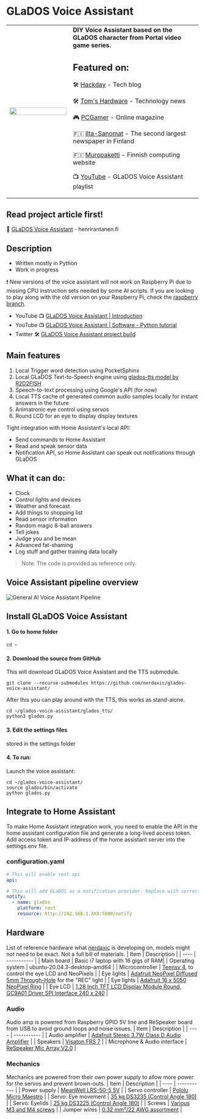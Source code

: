 # GLaDOS Voice Assistant
<table>
<tr>
  <td width="33%"><img src="https://www.henrirantanen.fi/wp-content/uploads/2022/01/HER_0941-728.jpg" width="100%"></td>
    <td>
      <strong>DIY Voice Assistant based on the GLaDOS character from Portal video game series.</strong>

## Featured on:
      
🛠 [Hackday](https://hackaday.com/2021/09/13/glados-voice-assistant-passive-aggressively-automates-home/) - Tech blog

🛠 [Tom's Hardware](https://www.tomshardware.com/news/raspberry-pi-glados-voice-assistant-head) - Technology news

🎮 [PCGamer](https://www.pcgamer.com/this-guy-decided-to-mock-our-future-ai-overlords-with-a-glados-smart-assistant/) - Online magazine

🇫🇮 [Ilta-Sanomat](https://www.is.fi/digitoday/art-2000008642371.html) - The second largest newspaper in Finland

🇫🇮 [Muropaketti](https://muropaketti.com/tietotekniikka/tietotekniikkauutiset/onpas-hieno-suomalainen-youtube-kayttaja-teki-portal-pelin-glados-tekoalyrobotista-huiman-hienon-aaniavustajan/) - Finnish computing website
      
📺 [YouTube](https://www.youtube.com/playlist?list=PLs-qfwv3feinbxvTzFtmrHJrGSMrR09-t) - GLaDOS Voice Assistant playlist
      
  </td>
  </tr>
  </table>

## Read project article first!
📄 [GLaDOS Voice Assistant](https://www.henrirantanen.fi/2022/02/10/glados-voice-assistant-with-custom-text-to-speech/?utm_source=github.com&utm_medium=social&utm_campaign=post&utm_content=DIY+GLaDOS+Voice+Assistant+with+Python+and+Raspberry+Pi) - henrirantanen.fi

## Description
* Written mostly in Python
* Work in progress

❗ New versions of the voice assistant will not work on Raspberry Pi due to missing CPU instruction sets needed by some AI scripts. If you are looking to play along with the old version on your Raspberry Pi, check the [raspberry branch](https://github.com/nerdaxic/glados-voice-assistant/tree/raspberry).

* YouTube 📺 [GLaDOS Voice Assistant | Introduction](https://www.youtube.com/embed/Y3h5tKWqf-w)
* YouTube 📺 [GLaDOS Voice Assistant | Software - Python tutorial](https://youtu.be/70_imR6cBGc)
* Twitter 🛠 [GLaDOS Voice Assistant project build](https://twitter.com/search?q=(%23glados)%20(from%3Anerdaxic)&src=typed_query)

## Main features
1. Local Trigger word detection using PocketSphinx
2. Local GLaDOS Text-to-Speech engine using [glados-tts model by R2D2FISH](https://github.com/nerdaxic/glados-tts)
3. Speech-to-text processing using Google's API (for now)
4. Local TTS cache of generated common audio samples locally for instant answers in the future
5. Animatronic eye control using servos
6. Round LCD for an eye to display display textures

Tight integration with Home Assistant's local API:
* Send commands to Home Assistant
* Read and speak sensor data
* Notification API, so Home Assistant can speak out notifications through GLaDOS

## What it can do:
* Clock
* Control lights and devices
* Weather and forecast
* Add things to shopping list
* Read sensor information
* Random magic 8-ball answers
* Tell jokes
* Judge you and be mean
* Advanced fat-shaming
* Log stuff and gather training data locally


> Note: The code is provided as reference only.
## Voice Assistant pipeline overview
![General AI Voice Assistant Pipeline](https://www.henrirantanen.fi/wp-content/uploads/2022/02/ai-voice-assistant-pipeline.jpg)


## Install GLaDOS Voice Assistant

#### 1. Go to home folder
```console 
cd ~
``` 
#### 2. Download the source from GitHub
This will download GLaDOS Voice Assistant and the TTS submodule.
```console 
git clone --recurse-submodules https://github.com/nerdaxic/glados-voice-assistant/
``` 

After this you can play around with the TTS, this works as stand-alone.
```console
cd ~/glados-voice-assistant/glados_tts/
python3 glados.py
```

#### 3. Edit the settings files

stored in the settings folder
 
#### 4. To run:
Launch the voice assistant:
```console
cd ~/glados-voice-assistant/
source glados/bin/activate
python glados.py

```

## Integrate to Home Assistant

To make Home Assistant integration work, you need to enable the API in the home assistant configuration file and generate a long-lived access token.
Add access token and IP-address of the home assistant server into the settings.env file.
### configuration.yaml

```YAML 
# This will enable rest api
api:

# This will add GLaDOS as a notification provider. Replace with correct IP of GLaDOS.
notify:
  - name: glados
    platform: rest
    resource: http://192.168.1.XXX:5000/notify
``` 

## Hardware
List of reference hardware what [nerdaxic](https://github.com/nerdaxic/) is developing on, models might not need to be exact. 
Not a full bill of materials.
| Item | Description |
| ---- | ----------- |
| Main board | Basic i7 laptop with 16 gigs of RAM|
| Operating system | ubuntu-20.04.3-desktop-amd64 |
| Microcontroller | [Teensy 4](https://www.pjrc.com/store/teensy40.html), to control the eye LCD and NeoPixels |
| Eye lights | [Adafruit NeoPixel Diffused 5mm Through-Hole](https://www.adafruit.com/product/1938) for the "REC" light |
| Eye lights  | [Adafruit 16 x 5050 NeoPixel Ring](https://www.adafruit.com/product/1463) |
| Eye LCD | [1.28 Inch TFT LCD Display Module Round, GC9A01 Driver SPI Interface 240 x 240](https://www.amazon.de/gp/product/B08G8MVCCZ/) |
### Audio
Audio amp is powered from Raspberry GPIO 5V line and ReSpeaker board from USB to avoid ground loops and noise issues.
| Item | Description |
| ---- | ----------- |
| Audio amplifier | [Adafruit Stereo 3.7W Class D Audio Amplifier](https://www.adafruit.com/product/987) |
| Speakers | [Visaton FRS 7](https://www.amazon.de/gp/product/B0056BQAFC/) |
| Microphone & Audio interface | [ReSpeaker Mic Array V2.0](https://www.seeedstudio.com/ReSpeaker-Mic-Array-v2-0.html) |
### Mechanics
Mechanics are powered from their own power supply to allow more power for the servos and prevent brown-outs.
| Item | Description |
| ---- | ----------- |
| Power supply | [MeanWell LRS-50-5 5V](https://www.amazon.de/gp/product/B00MWQDH00/) |
| Servo controller | [Pololu Micro Maestro](https://www.pololu.com/product/1350/) |
| Servo: Eye movement | [35 kg DS3235 (Control Angle 180)](https://www.amazon.de/gp/product/B07T725ZV5/) |
| Servo: Eyelids | [25 kg DS3225 (Control Angle 180)](https://www.amazon.de/gp/product/B08BZNSLQF/) |
| Screws | [Various M3 and M4 screws](https://www.amazon.de/gp/product/B073SS7D8J/) |
| Jumper wires | [0.32 mm²/22 AWG assortment](https://www.amazon.de/gp/product/B07TV5VXZ2/) |
